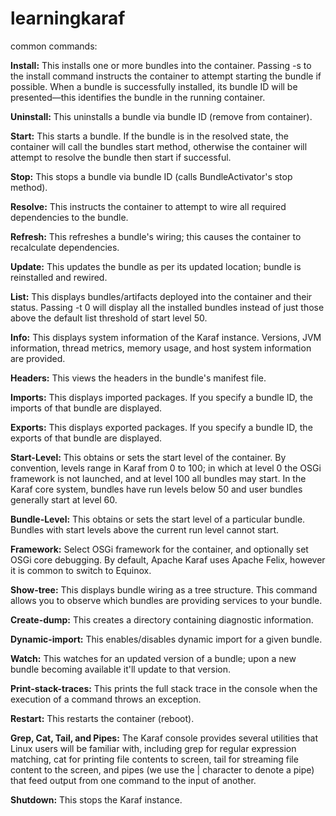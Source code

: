 # learningkaraf


common commands:


**Install:** This installs one or more bundles into the container. Passing -s to the install command instructs the container to attempt starting the bundle if possible. When a bundle is successfully installed, its bundle ID will be presented—this identifies the bundle in the running container.

**Uninstall:** This uninstalls a bundle via bundle ID (remove from container).

**Start:** This starts a bundle. If the bundle is in the resolved state, the container will call the bundles start method, otherwise the container will attempt to resolve the bundle then start if successful.

**Stop:** This stops a bundle via bundle ID (calls BundleActivator's stop method).

**Resolve:** This instructs the container to attempt to wire all required dependencies to the bundle.

**Refresh:** This refreshes a bundle's wiring; this causes the container to recalculate dependencies.

**Update:** This updates the bundle as per its updated location; bundle is reinstalled and rewired.

**List:** This displays bundles/artifacts deployed into the container and their status. Passing -t 0 will display all the installed bundles instead of just those above the default list threshold of start level 50.

**Info:** This displays system information of the Karaf instance. Versions, JVM information, thread metrics, memory usage, and host system information are provided.

**Headers:** This views the headers in the bundle's manifest file. 

**Imports:** This displays imported packages. If you specify a bundle ID, the imports of that bundle are displayed.

**Exports:** This displays exported packages. If you specify a bundle ID, the exports of that bundle are displayed.

**Start-Level:** This obtains or sets the start level of the container. By convention, levels range in Karaf from 0 to 100; in which at level 0 the OSGi framework is not launched, and at level 100 all bundles may start. In the Karaf core system, bundles have run levels below 50 and user bundles generally start at level 60.

**Bundle-Level:** This obtains or sets the start level of a particular bundle. Bundles with start levels above the current run level cannot start.

**Framework:** Select OSGi framework for the container, and optionally set OSGi core debugging. By default, Apache Karaf uses Apache Felix, however it is common to switch to Equinox.

**Show-tree:** This displays bundle wiring as a tree structure. This command allows you to observe which bundles are providing services to your bundle.

**Create-dump:** This creates a directory containing diagnostic information.

**Dynamic-import:** This enables/disables dynamic import for a given bundle.

**Watch:** This watches for an updated version of a bundle; upon a new bundle becoming available it'll update to that version.

**Print-stack-traces:** This prints the full stack trace in the console when the execution of a command throws an exception.

**Restart:** This restarts the container (reboot).

**Grep, Cat, Tail, and Pipes:** The Karaf console provides several utilities that Linux users will be familiar with, including grep for regular expression matching, cat for printing file contents to screen, tail for streaming file content to the screen, and pipes (we use the | character to denote a pipe) that feed output from one command to the input of another.

**Shutdown:** This stops the Karaf instance.
